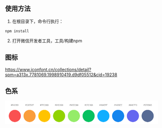 ## 使用方法

1. 在根目录下，命令行执行：

```
npm install
```
2. 打开微信开发者工具，工具/构建npm

## 图标
https://www.iconfont.cn/collections/detail?spm=a313x.7781069.1998910419.d9df05512&cid=19238

## 色系

![色系](images/pages/colors.png)

